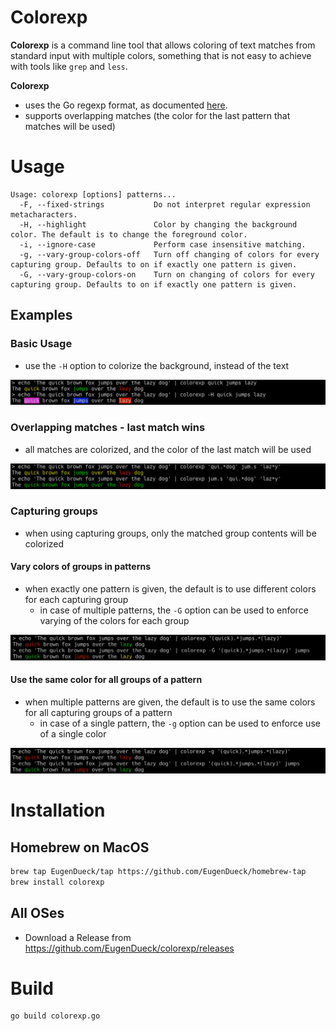 # Colorexp
**Colorexp** is a command line tool that allows coloring of text matches from standard input with multiple colors,
something that is not easy to achieve with tools like `grep` and `less`.

**Colorexp**
- uses the Go regexp format, as documented [here](https://pkg.go.dev/regexp/syntax).
- supports overlapping matches (the color for the last pattern that matches will be used)

# Usage
```
Usage: colorexp [options] patterns...
  -F, --fixed-strings           Do not interpret regular expression metacharacters.
  -H, --highlight               Color by changing the background color. The default is to change the foreground color.
  -i, --ignore-case             Perform case insensitive matching.
  -g, --vary-group-colors-off   Turn off changing of colors for every capturing group. Defaults to on if exactly one pattern is given.
  -G, --vary-group-colors-on    Turn on changing of colors for every capturing group. Defaults to on if exactly one pattern is given.
```
## Examples

### Basic Usage
- use the `-H` option to colorize the background, instead of the text

![Example](example-basic.png)

### Overlapping matches - last match wins
- all matches are colorized, and the color of the last match will be used

![Example](example-overlaps.png)

### Capturing groups
- when using capturing groups, only the matched group contents will be colorized
#### Vary colors of groups in patterns
- when exactly one pattern is given, the default is to use different colors for each capturing group
  - in case of multiple patterns, the `-G` option can be used to enforce varying of the colors for each group

![Example](example-group-varying-colors.png)

#### Use the same color for all groups of a pattern
- when multiple patterns are given, the default is to use the same colors for all capturing groups of a pattern
    - in case of a single pattern, the `-g` option can be used to enforce use of a single color

![Example](example-group-same-colors.png)

# Installation

## Homebrew on MacOS
```sh
brew tap EugenDueck/tap https://github.com/EugenDueck/homebrew-tap
brew install colorexp
```

## All OSes
- Download a Release from https://github.com/EugenDueck/colorexp/releases

# Build
```sh
go build colorexp.go
```
